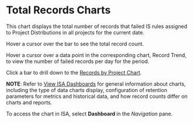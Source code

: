 # Total Records Charts

This chart displays the total number of records that failed IS rules
assigned to Project Distributions in all projects for the current date.

Hover a cursor over the bar to see the total record count.

Hover a cursor over a data point in the corresponding chart, Record
Trend, to view the number of failed records per day for the period.

Click a bar to drill down to the [Records by Project
Chart](Records_by_Project_Chart.htm).

<span style="font-weight: bold;">NOTE</span>: Refer to [View ISA
Dashboards](View_ISA_Dashboards.htm) for general information about
charts, including the type of data charts display, configuration of
retention parameters for metrics and historical data, and how record
counts differ on charts and reports.

To access the chart in ISA, select
<span style="text-indent: -20px;font-weight: bold;">Dashboard </span>in
the *Navigation* pane.
